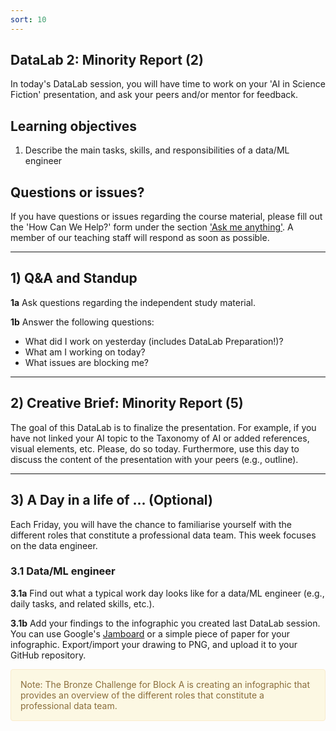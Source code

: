 ```yaml
---
sort: 10
---
```


## DataLab 2: Minority Report (2)

In today's DataLab session, you will have time to work on your 'AI in Science Fiction' presentation, and ask your peers and/or mentor for feedback.

## Learning objectives

1. Describe the main tasks, skills, and responsibilities of a data/ML engineer

## Questions or issues?

If you have questions or issues regarding the course material, please fill out the 'How Can We Help?' form under the section ['Ask me anything'](https://adsai.buas.nl/Contact%20Us/). A member of our teaching staff will respond as soon as possible.

***

## 1) Q&A and Standup

__1a__ Ask questions regarding the independent study material.

__1b__ Answer the following questions:

- What did I work on yesterday (includes DataLab Preparation!)?
- What am I working on today?
- What issues are blocking me?

***

## 2) Creative Brief: Minority Report (5)

The goal of this DataLab is to finalize the presentation. For example, if you have not linked your AI topic to the Taxonomy of AI or added references, visual elements, etc. Please, do so today. Furthermore, use this day to discuss the content of the presentation with your peers (e.g., outline).

***

## 3) A Day in a life of ... (Optional)

Each Friday, you will have the chance to familiarise yourself with the different roles that constitute a professional data team. This week focuses on the data engineer.

### 3.1 Data/ML engineer

__3.1a__ Find out what a typical work day looks like for a data/ML engineer (e.g., daily tasks, and related skills, etc.).

__3.1b__ Add your findings to the infographic you created last DataLab session. You can use Google's [Jamboard](https://jamboard.google.com/) or a simple piece of paper for your infographic. Export/import your drawing to PNG, and upload it to your GitHub repository.

<div style="padding: 15px; border: 1px solid transparent; border-color: transparent; margin-bottom: 20px; border-radius: 4px; color: #8a6d3b;; background-color: #fcf8e3; border-color: #faebcc;">
Note: The Bronze Challenge for Block A is creating an infographic that provides an overview of the different roles that constitute a professional data team.
</div>
